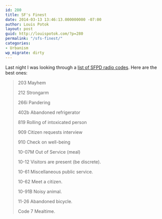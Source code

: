 ```yaml
---
id: 280
title: SF's Finest
date: 2014-03-13 13:46:13.000000000 -07:00
author: Louis Potok
layout: post
guid: http://louispotok.com/?p=280
permalink: "/sfs-finest/"
categories:
- Urbanism
wp_migrate: dirty
---
```

Last night I was looking through a [list of SFPD radio codes](http://www.scansf.com/sfpd_radio_codes.txt). Here are the best ones:

> 203 Mayhem
> 
> 212 Strongarm
> 
> 266i Pandering
> 
> 402b Abandoned refrigerator
> 
> 819 Rolling of intoxicated person
> 
> 909 Citizen requests interview
> 
> 910 Check on well-being
> 
> 10-07M Out of Service (meal)
> 
> 10-12 Visitors are present (be discrete).
> 
> 10-61 Miscellaneous public service.
> 
> 10-62 Meet a citizen.
> 
> 10-91B Noisy animal.
> 
> 11-26 Abandoned bicycle.
> 
> Code 7 Mealtime.
